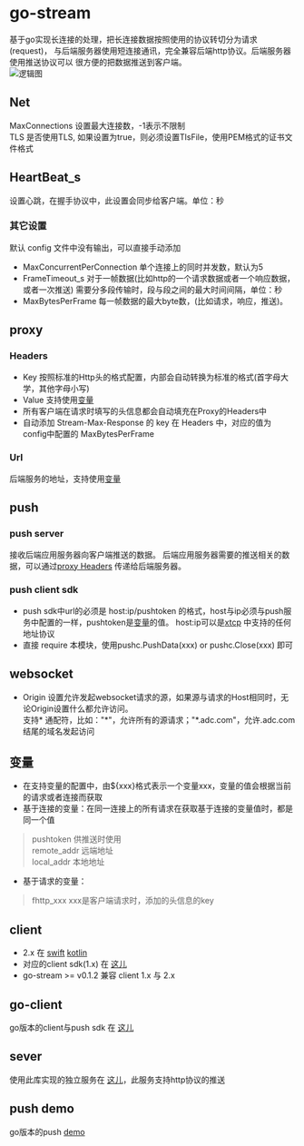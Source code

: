 # go-stream
基于go实现长连接的处理，把长连接数据按照使用的协议转切分为请求(request)，
与后端服务器使用短连接通讯，完全兼容后端http协议。后端服务器使用推送协议可以
很方便的把数据推送到客户端。   
![逻辑图](logic.jpg)  
  
   
## Net  
MaxConnections 设置最大连接数，-1表示不限制  
TLS 是否使用TLS, 如果设置为true，则必须设置TlsFile，使用PEM格式的证书文件格式  
  
## HeartBeat_s 
设置心跳，在握手协议中，此设置会同步给客户端。单位：秒
### 其它设置
默认 config 文件中没有输出，可以直接手动添加
*  MaxConcurrentPerConnection  单个连接上的同时并发数，默认为5
*  FrameTimeout_s  对于一帧数据(比如http的一个请求数据或者一个响应数据，或者一次推送)
需要分多段传输时，段与段之间的最大时间间隔，单位：秒    
*  MaxBytesPerFrame 每一帧数据的最大byte数，(比如请求，响应，推送)。

## proxy   
### <a name="proxyHeaders"></a>Headers   
* Key 按照标准的Http头的格式配置，内部会自动转换为标准的格式(首字母大学，其他字母小写)  
* Value 支持使用[变量](#var)
* 所有客户端在请求时填写的头信息都会自动填充在Proxy的Headers中
* 自动添加 Stream-Max-Response 的 key 在 Headers 中，对应的值为 config中配置的 MaxBytesPerFrame
### Url
后端服务的地址，支持使用[变量](#var)

## push
### push server
接收后端应用服务器向客户端推送的数据。
后端应用服务器需要的推送相关的数据，可以通过[proxy Headers](#proxyHeaders) 
传递给后端服务器。
### push client sdk
* push sdk中url的必须是 host:ip/pushtoken 的格式，host与ip必须与push服务中配置的一样，pushtoken是[变量](#var)的值。
  host:ip可以是[xtcp](https://github.com/xpwu/go-xnet) 中支持的任何地址协议
* 直接 require 本模块，使用pushc.PushData(xxx) or pushc.Close(xxx) 即可

## websocket
* Origin 设置允许发起websocket请求的源，如果源与请求的Host相同时，无论Origin设置什么都允许访问。  
支持* 通配符，比如："*"，允许所有的源请求；"\*.adc.com"，允许.adc.com结尾的域名发起访问


## <a name="var"></a>变量
* 在支持变量的配置中，由${xxx}格式表示一个变量xxx，变量的值会根据当前的请求或者连接而获取
* 基于连接的变量：在同一连接上的所有请求在获取基于连接的变量值时，都是同一个值  
> pushtoken 供推送时使用  
 remote_addr 远端地址  
 local_addr 本地地址
* 基于请求的变量：  
> fhttp_xxx xxx是客户端请求时，添加的头信息的key


## client
* 2.x 在 [swift](https://github.com/xpwu/swift-streamclient) [kotlin](https://github.com/xpwu/kt-streamclient)   
* 对应的client sdk(1.x) 在 [这儿](https://github.com/xpwu/streamclient)
* go-stream >= v0.1.2 兼容 client 1.x 与 2.x

## go-client
go版本的client与push sdk 在 [这儿](https://github.com/xpwu/go-streamclient)

## sever
使用此库实现的独立服务在 [这儿](https://github.com/xpwu/streamserver)，此服务支持http协议的推送

## push demo
go版本的push [demo](https://github.com/xpwu/go-pushdemo) 